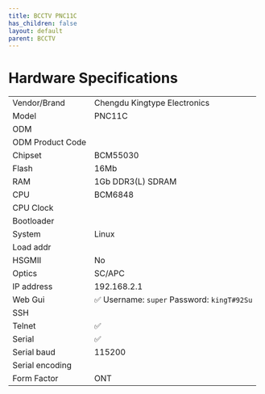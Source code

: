 ```yaml
---
title: BCCTV PNC11C
has_children: false
layout: default
parent: BCCTV
---
```


# Hardware Specifications

|                  |                                            |
|------------------|--------------------------------------------|
| Vendor/Brand     | Chengdu Kingtype Electronics               |
| Model            | PNC11C                                     |
| ODM              |                                            |
| ODM Product Code |                                            |
| Chipset          | BCM55030                                   |
| Flash            | 16Mb                                       |
| RAM              | 1Gb DDR3(L) SDRAM                          |
| CPU              | BCM6848                                    |
| CPU Clock        |                                            |
| Bootloader       |                                            |
| System           | Linux                                      |
| Load addr        |                                            |
| HSGMII           | No                                         |
| Optics           | SC/APC                                     |
| IP address       | 192.168.2.1                                |
| Web Gui          | ✅ Username: `super` Password: `kingT#92Su` |
| SSH              |                                            |
| Telnet           | ✅                                          |
| Serial           | ✅                                          |
| Serial baud      | 115200                                     |
| Serial encoding  |                                            |
| Form Factor      | ONT                                        |
